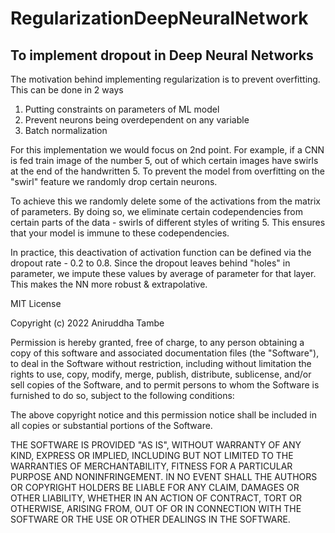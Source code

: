 # RegularizationDeepNeuralNetwork

## To implement dropout in Deep Neural Networks

The motivation behind implementing regularization is to prevent overfitting. This can be done in 2 ways

1. Putting constraints on parameters of ML model
2. Prevent neurons being overdependent on any variable
3. Batch normalization

For this implementation we would focus on 2nd point. For example, if a CNN is fed train image of the number 5, out of which certain images have swirls at the end of the handwritten 5. To prevent the model from overfitting on the "swirl" feature we randomly drop certain neurons. 

To achieve this we randomly delete some of the activations from the matrix of parameters. By doing so, we eliminate certain codependencies from certain parts of the data - swirls of different styles of writing 5. This ensures that your model is immune to these codependencies.

In practice, this deactivation of activation function can be defined via the dropout rate - 0.2 to 0.8. Since the dropout leaves behind "holes" in parameter, we impute these values by average of parameter for that layer. This makes the NN more robust & extrapolative. 

MIT License

Copyright (c) 2022 Aniruddha Tambe

Permission is hereby granted, free of charge, to any person obtaining a copy
of this software and associated documentation files (the "Software"), to deal
in the Software without restriction, including without limitation the rights
to use, copy, modify, merge, publish, distribute, sublicense, and/or sell
copies of the Software, and to permit persons to whom the Software is
furnished to do so, subject to the following conditions:

The above copyright notice and this permission notice shall be included in all
copies or substantial portions of the Software.

THE SOFTWARE IS PROVIDED "AS IS", WITHOUT WARRANTY OF ANY KIND, EXPRESS OR
IMPLIED, INCLUDING BUT NOT LIMITED TO THE WARRANTIES OF MERCHANTABILITY,
FITNESS FOR A PARTICULAR PURPOSE AND NONINFRINGEMENT. IN NO EVENT SHALL THE
AUTHORS OR COPYRIGHT HOLDERS BE LIABLE FOR ANY CLAIM, DAMAGES OR OTHER
LIABILITY, WHETHER IN AN ACTION OF CONTRACT, TORT OR OTHERWISE, ARISING FROM,
OUT OF OR IN CONNECTION WITH THE SOFTWARE OR THE USE OR OTHER DEALINGS IN THE
SOFTWARE.